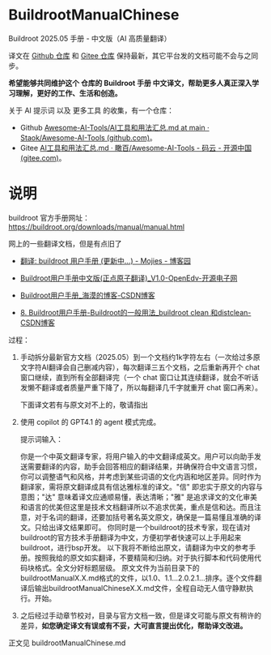 # BuildrootManualChinese
Buildroot 2025.05 手册 - 中文版（AI 高质量翻译）



译文在 [Github 仓库](https://github.com/Staok/BuildrootManualChinese) 和 [Gitee 仓库](https://gitee.com/staok/BuildrootManualChinese) 保持最新，其它平台发的文档可能不会与之同步。

**希望能够共同维护这个 仓库的 Buildroot 手册 中文译文，帮助更多人真正深入学习理解，更好的工作、生活和创造。**



关于 AI 提示词 以及 更多工具 的收集，有一个仓库：

- Github [Awesome-AI-Tools/AI工具和用法汇总.md at main · Staok/Awesome-AI-Tools (github.com)](https://github.com/Staok/Awesome-AI-Tools/blob/main/28AI工具和用法汇总.md)。
- Gitee [AI工具和用法汇总.md · 瞰百/Awesome-AI-Tools - 码云 - 开源中国 (gitee.com)](https://gitee.com/staok/Awesome-AI-Tools/blob/main/28AI工具和用法汇总.md)。



# 说明



buildroot 官方手册网址：
 https://buildroot.org/downloads/manual/manual.html



网上的一些翻译文档，但是有点旧了

- [翻译: buildroot 用户手册 (更新中...) - Mojies - 博客园](https://www.cnblogs.com/mojies/p/14916089.html#_getting_started)
- [Buildroot用户手册中文版(正点原子翻译)_V1.0-OpenEdv-开源电子网](http://47.111.11.73/thread-328876-1-1.html)



- [Buildroot用户手册_海漠的博客-CSDN博客](https://blog.csdn.net/haimo_free/category_10247894.html)
- [8. Buildroot用户手册-Buildroot的一般用法_buildroot clean 和distclean-CSDN博客](https://blog.csdn.net/haimo_free/article/details/107723343)



过程：

1. 手动拆分最新官方文档（2025.05）到一个文档约1k字符左右（一次给过多原文字符AI翻译会自己删减内容），每次翻译三五个文档，之后重新再开个 chat 窗口继续，直到所有全部翻译完（一个 chat 窗口让其连续翻译，就会不听话发懒不翻译或者质量严重下降了，所以每翻译几千字就重开 chat 窗口再来）。

   下面译文若有与原文对不上的，敬请指出

2. 使用 copilot 的 GPT4.1 的 agent 模式完成。

   提示词输入：

   你是一个中英文翻译专家，将用户输入的中文翻译成英文。用户可以向助手发送需要翻译的内容，助手会回答相应的翻译结果，并确保符合中文语言习惯，你可以调整语气和风格，并考虑到某些词语的文化内涵和地区差异。同时作为翻译家，需将原文翻译成具有信达雅标准的译文。"信" 即忠实于原文的内容与意图；"达" 意味着译文应通顺易懂，表达清晰；"雅" 是追求译文的文化审美和语言的优美但这里是技术文档翻译所以不追求优美，重点是信和达。而且注意，对于名词的翻译，还要加括号著名英文原文，确保是一篇易懂且准确的译文。只给出译文结果即可。 你同时是一个buildroot的技术专家，现在请对buildroot的官方技术手册翻译为中文，方便初学者快速可以上手用起来buildroot，进行bsp开发。 以下我将不断给出原文，请翻译为中文的参考手册。按照我给的原文如实翻译，不要精简和归纳。对于执行脚本和代码使用代码块格式。全文分好标题层级。
    原文文件为当前目录下的buildrootManualX.X.md格式的文件，以1.0、1.1...2.0.2.1...排序。逐个文件翻译后输出buildrootManualChineseX.X.md文件，全程自动无人值守静默执行。开始。

3. 之后经过手动章节校对，目录与官方文档一致，但是译文可能与原文有稍许的差异，**如您确定译文有误或有不妥，大可直言提出优化，帮助译文改进。**




正文见 buildrootManualChinese.md

